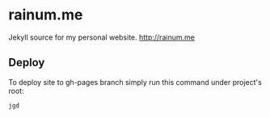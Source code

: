 # rainum.me
Jekyll source for my personal website. http://rainum.me

## Deploy

To deploy site to gh-pages branch simply run this command under project's root:

```bash
jgd
```
